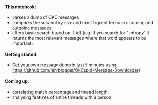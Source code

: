 #### This notebook:
- parses a dump of OKC messages
- compares the vocabulary size and most frquent terms in incoming and outgoing messages
- offers basic search based on tf-idf (e.g. if you search for "entropy" it returns the most relevant messages where that word appears to be important)

#### Getting started:
- Get your own message dump in just 5 minutes using: https://github.com/lehrblogger/OkCupid-Message-Downloader)

#### Coming up:
- correlating match percentage and thread length
- analysing features of entire threads with a person
